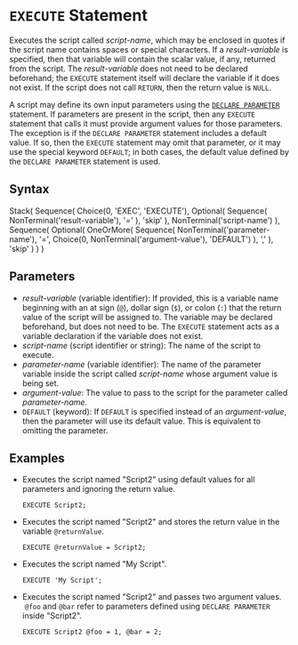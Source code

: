 # `EXECUTE` Statement

Executes the script called *script-name*, which may be enclosed in quotes if the script name contains spaces or special characters. If a *result-variable* is specified, then that variable will contain the scalar value, if any, returned from the script. The *result-variable* does not need to be declared beforehand; the `EXECUTE` statement itself will declare the variable if it does not exist. If the script does not call `RETURN`, then the return value is `NULL`.  

A script may define its own input parameters using the [`DECLARE PARAMETER`](declare_statement.html) statement. If parameters are present in the script, then any `EXECUTE` statement that calls it must provide argument values for those parameters. The exception is if the `DECLARE PARAMETER` statement includes a default value. If so, then the `EXECUTE` statement may omit that parameter, or it may use the special keyword `DEFAULT`; in both cases, the default value defined by the `DECLARE PARAMETER` statement is used.  

## Syntax

<railroad-diagram>
Stack(
    Sequence(
        Choice(0, 'EXEC', 'EXECUTE'),
        Optional(
            Sequence(
                NonTerminal('result-variable'),
                '='
            ),
            'skip'
        ),
        NonTerminal('script-name')
    ),
    Sequence(
        Optional(
            OneOrMore(
                Sequence(
                    NonTerminal('parameter-name'),
                    '=',
                    Choice(0, NonTerminal('argument-value'), 'DEFAULT')
                ),
                ','
            ),
            'skip'
        )
    )
)
</railroad-diagram>

## Parameters

- *result-variable* (variable identifier): If provided, this is a variable name beginning with an at sign (`@`), dollar sign (`$`), or colon (`:`) that the return value of the script will be assigned to. The variable may be declared beforehand, but does not need to be. The `EXECUTE` statement acts as a variable declaration if the variable does not exist.
- *script-name* (script identifier or string): The name of the script to execute.
- *parameter-name* (variable identifier): The name of the parameter variable inside the script called *script-name* whose argument value is being set.
- *argument-value*: The value to pass to the script for the parameter called *parameter-name*.
- `DEFAULT` (keyword): If `DEFAULT` is specified instead of an *argument-value*, then the parameter will use its default value. This is equivalent to omitting the parameter.

## Examples

- Executes the script named "Script2" using default values for all parameters and ignoring the return value.

    ```
    EXECUTE Script2;
    ```

- Executes the script named "Script2" and stores the return value in the variable `@returnValue`.

    ```
    EXECUTE @returnValue = Script2;
    ```

- Executes the script named "My Script".

    ```
    EXECUTE 'My Script';
    ```

- Executes the script named "Script2" and passes two argument values.  `@foo` and `@bar` refer to parameters defined using `DECLARE PARAMETER` inside "Script2".

    ```
    EXECUTE Script2 @foo = 1, @bar = 2;
    ```
